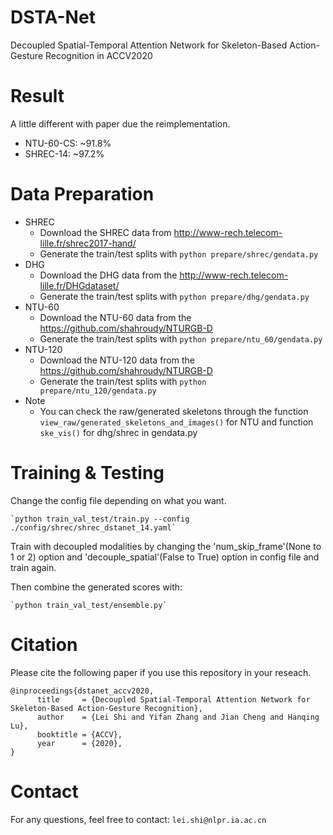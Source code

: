 # DSTA-Net
Decoupled Spatial-Temporal Attention Network for Skeleton-Based Action-Gesture Recognition in ACCV2020

# Result
A little different with paper due the reimplementation.

 - NTU-60-CS: ~91.8%
 - SHREC-14: ~97.2%

# Data Preparation

 - SHREC
    - Download the SHREC data from http://www-rech.telecom-lille.fr/shrec2017-hand/
    - Generate the train/test splits with `python prepare/shrec/gendata.py`
 - DHG
    - Download the DHG data from the http://www-rech.telecom-lille.fr/DHGdataset/
    - Generate the train/test splits with `python prepare/dhg/gendata.py`
 - NTU-60
    - Download the NTU-60 data from the https://github.com/shahroudy/NTURGB-D
    - Generate the train/test splits with `python prepare/ntu_60/gendata.py`
 - NTU-120
    - Download the NTU-120 data from the https://github.com/shahroudy/NTURGB-D
    - Generate the train/test splits with `python prepare/ntu_120/gendata.py`
 - Note
    - You can check the raw/generated skeletons through the function `view_raw/generated_skeletons_and_images()` for NTU and function `ske_vis()` for dhg/shrec in gendata.py
     
# Training & Testing

Change the config file depending on what you want.

    `python train_val_test/train.py --config ./config/shrec/shrec_dstanet_14.yaml`

Train with decoupled modalities by changing the 'num_skip_frame'(None to 1 or 2) option and 'decouple_spatial'(False to True) option in config file and train again. 
    
Then combine the generated scores with: 

    `python train_val_test/ensemble.py`
     
# Citation
Please cite the following paper if you use this repository in your reseach.

    @inproceedings{dstanet_accv2020,  
          title     = {Decoupled Spatial-Temporal Attention Network for Skeleton-Based Action-Gesture Recognition},  
          author    = {Lei Shi and Yifan Zhang and Jian Cheng and Hanqing Lu},  
          booktitle = {ACCV},  
          year      = {2020},  
    }
    
# Contact
For any questions, feel free to contact: `lei.shi@nlpr.ia.ac.cn`